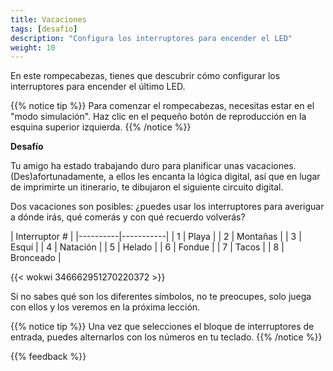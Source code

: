```yaml
---
title: Vacaciones
tags: [desafío]
description: "Configura los interruptores para encender el LED"
weight: 10
---
```


En este rompecabezas, tienes que descubrir cómo configurar los interruptores para encender el último LED.

{{% notice tip %}}
Para comenzar el rompecabezas, necesitas estar en el "modo simulación". Haz clic en el pequeño botón de reproducción en la esquina superior izquierda.
{{% /notice %}}

**Desafío**

Tu amigo ha estado trabajando duro para planificar unas vacaciones. (Des)afortunadamente, a ellos les encanta la lógica digital, así que en lugar de imprimirte un itinerario, te dibujaron el siguiente circuito digital.

Dos vacaciones son posibles: ¿puedes usar los interruptores para averiguar a dónde irás, qué comerás y con qué recuerdo volverás?

|      Interruptor #   |
|----------|-----------|
| 1        | Playa     |
| 2        | Montañas  |
| 3        | Esquí     |
| 4        | Natación  |
| 5        | Helado    |
| 6        | Fondue    |
| 7        | Tacos     |
| 8        | Bronceado |

{{< wokwi 346662951270220372 >}}

Si no sabes qué son los diferentes símbolos, no te preocupes, solo juega con ellos y los veremos en la próxima lección.

{{% notice tip %}}
Una vez que selecciones el bloque de interruptores de entrada, puedes alternarlos con los números en tu teclado.
{{% /notice %}}

{{% feedback %}}
